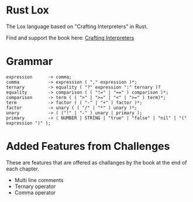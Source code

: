 # Rust Lox

The Lox language based on "Crafting Interpreters" in Rust.

Find and support the book here:
[Crafting Interpreters](https://craftinginterpreters.com)

# Grammar

```
expression		-> comma;
comma 			-> expression ( "," expression )*;
ternary 		-> equality ( "?" expression ":" ternary )?
equality		-> comparison ( ( "!=" | "==" ) comparison )*;
comparison		-> term ( ( ">" | ">=" | "<" | ">=" ) term)*;
term			-> factor ( ( "-" | "+" ) factor )*;
factor			-> unary ( ( "/" | "*" ) unary )*;
unary 			-> ( ("!" | "-" ) unary | primary );
primary 		-> ( NUMBER | STRING | "true" | "false" | "nil" | "(" expression ")" );
```

# Added Features from Challenges

These are features that are offered as challanges by the book at the end of each chapter.

- Multi line comments
- Ternary operator
- Comma operator
